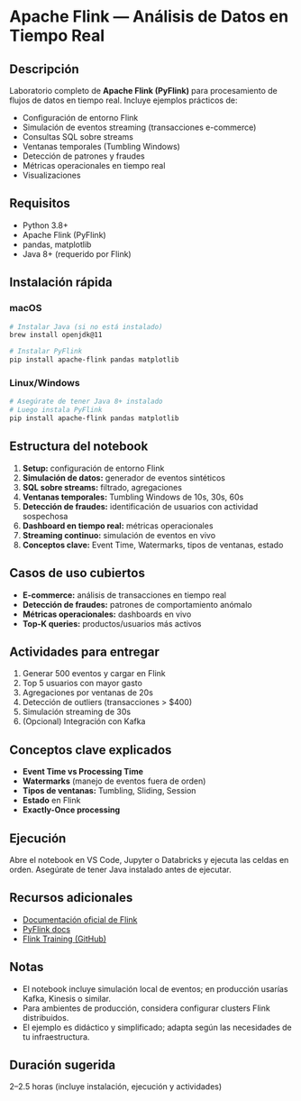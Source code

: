 # Apache Flink — Análisis de Datos en Tiempo Real

## Descripción
Laboratorio completo de **Apache Flink (PyFlink)** para procesamiento de flujos de datos en tiempo real. Incluye ejemplos prácticos de:
- Configuración de entorno Flink
- Simulación de eventos streaming (transacciones e-commerce)
- Consultas SQL sobre streams
- Ventanas temporales (Tumbling Windows)
- Detección de patrones y fraudes
- Métricas operacionales en tiempo real
- Visualizaciones

## Requisitos
- Python 3.8+
- Apache Flink (PyFlink)
- pandas, matplotlib
- Java 8+ (requerido por Flink)

## Instalación rápida

### macOS
```bash
# Instalar Java (si no está instalado)
brew install openjdk@11

# Instalar PyFlink
pip install apache-flink pandas matplotlib
```

### Linux/Windows
```bash
# Asegúrate de tener Java 8+ instalado
# Luego instala PyFlink
pip install apache-flink pandas matplotlib
```

## Estructura del notebook
1. **Setup:** configuración de entorno Flink
2. **Simulación de datos:** generador de eventos sintéticos
3. **SQL sobre streams:** filtrado, agregaciones
4. **Ventanas temporales:** Tumbling Windows de 10s, 30s, 60s
5. **Detección de fraudes:** identificación de usuarios con actividad sospechosa
6. **Dashboard en tiempo real:** métricas operacionales
7. **Streaming continuo:** simulación de eventos en vivo
8. **Conceptos clave:** Event Time, Watermarks, tipos de ventanas, estado

## Casos de uso cubiertos
- **E-commerce:** análisis de transacciones en tiempo real
- **Detección de fraudes:** patrones de comportamiento anómalo
- **Métricas operacionales:** dashboards en vivo
- **Top-K queries:** productos/usuarios más activos

## Actividades para entregar
1. Generar 500 eventos y cargar en Flink
2. Top 5 usuarios con mayor gasto
3. Agregaciones por ventanas de 20s
4. Detección de outliers (transacciones > $400)
5. Simulación streaming de 30s
6. (Opcional) Integración con Kafka

## Conceptos clave explicados
- **Event Time vs Processing Time**
- **Watermarks** (manejo de eventos fuera de orden)
- **Tipos de ventanas:** Tumbling, Sliding, Session
- **Estado** en Flink
- **Exactly-Once processing**

## Ejecución
Abre el notebook en VS Code, Jupyter o Databricks y ejecuta las celdas en orden. Asegúrate de tener Java instalado antes de ejecutar.

## Recursos adicionales
- [Documentación oficial de Flink](https://flink.apache.org/)
- [PyFlink docs](https://nightlies.apache.org/flink/flink-docs-stable/docs/dev/python/)
- [Flink Training (GitHub)](https://github.com/apache/flink-training)

## Notas
- El notebook incluye simulación local de eventos; en producción usarías Kafka, Kinesis o similar.
- Para ambientes de producción, considera configurar clusters Flink distribuidos.
- El ejemplo es didáctico y simplificado; adapta según las necesidades de tu infraestructura.

## Duración sugerida
2–2.5 horas (incluye instalación, ejecución y actividades)
